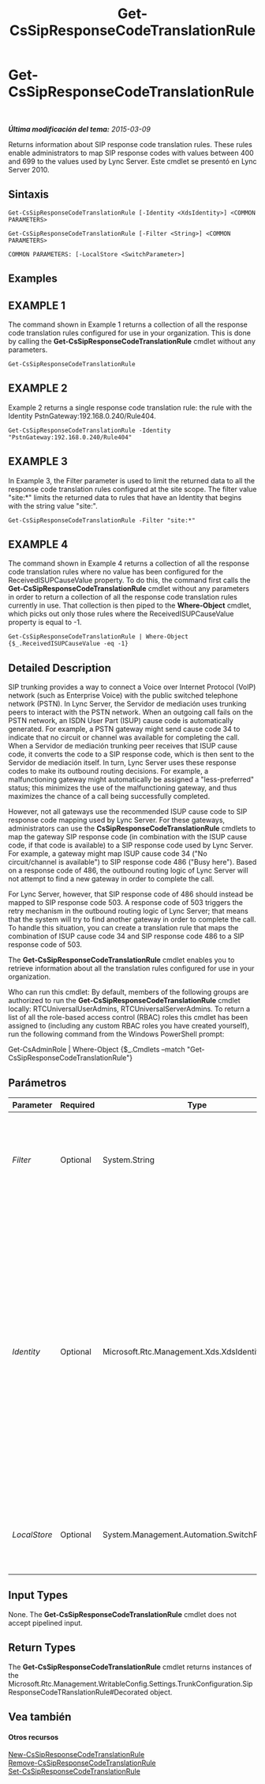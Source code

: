 ﻿---
title: Get-CsSipResponseCodeTranslationRule
TOCTitle: Get-CsSipResponseCodeTranslationRule
ms:assetid: 075e9e85-8f85-402c-9256-4e73ec93f96b
ms:mtpsurl: https://technet.microsoft.com/es-es/library/Gg398130(v=OCS.15)
ms:contentKeyID: 48274328
ms.date: 01/07/2017
mtps_version: v=OCS.15
ms.translationtype: HT
---

# Get-CsSipResponseCodeTranslationRule

 

_**Última modificación del tema:** 2015-03-09_

Returns information about SIP response code translation rules. These rules enable administrators to map SIP response codes with values between 400 and 699 to the values used by Lync Server. Este cmdlet se presentó en Lync Server 2010.

## Sintaxis

    Get-CsSipResponseCodeTranslationRule [-Identity <XdsIdentity>] <COMMON PARAMETERS>

    Get-CsSipResponseCodeTranslationRule [-Filter <String>] <COMMON PARAMETERS>

    COMMON PARAMETERS: [-LocalStore <SwitchParameter>]

## Examples

## EXAMPLE 1

The command shown in Example 1 returns a collection of all the response code translation rules configured for use in your organization. This is done by calling the **Get-CsSipResponseCodeTranslationRule** cmdlet without any parameters.

    Get-CsSipResponseCodeTranslationRule

## EXAMPLE 2

Example 2 returns a single response code translation rule: the rule with the Identity PstnGateway:192.168.0.240/Rule404.

    Get-CsSipResponseCodeTranslationRule -Identity "PstnGateway:192.168.0.240/Rule404"

## EXAMPLE 3

In Example 3, the Filter parameter is used to limit the returned data to all the response code translation rules configured at the site scope. The filter value "site:\*" limits the returned data to rules that have an Identity that begins with the string value "site:".

    Get-CsSipResponseCodeTranslationRule -Filter "site:*"

## EXAMPLE 4

The command shown in Example 4 returns a collection of all the response code translation rules where no value has been configured for the ReceivedISUPCauseValue property. To do this, the command first calls the **Get-CsSipResponseCodeTranslationRule** cmdlet without any parameters in order to return a collection of all the response code translation rules currently in use. That collection is then piped to the **Where-Object** cmdlet, which picks out only those rules where the ReceivedISUPCauseValue property is equal to -1.

    Get-CsSipResponseCodeTranslationRule | Where-Object {$_.ReceivedISUPCauseValue -eq -1}

## Detailed Description

SIP trunking provides a way to connect a Voice over Internet Protocol (VoIP) network (such as Enterprise Voice) with the public switched telephone network (PSTN). In Lync Server, the Servidor de mediación uses trunking peers to interact with the PSTN network. When an outgoing call fails on the PSTN network, an ISDN User Part (ISUP) cause code is automatically generated. For example, a PSTN gateway might send cause code 34 to indicate that no circuit or channel was available for completing the call. When a Servidor de mediación trunking peer receives that ISUP cause code, it converts the code to a SIP response code, which is then sent to the Servidor de mediación itself. In turn, Lync Server uses these response codes to make its outbound routing decisions. For example, a malfunctioning gateway might automatically be assigned a "less-preferred" status; this minimizes the use of the malfunctioning gateway, and thus maximizes the chance of a call being successfully completed.

However, not all gateways use the recommended ISUP cause code to SIP response code mapping used by Lync Server. For these gateways, administrators can use the **CsSipResponseCodeTranslationRule** cmdlets to map the gateway SIP response code (in combination with the ISUP cause code, if that code is available) to a SIP response code used by Lync Server. For example, a gateway might map ISUP cause code 34 ("No circuit/channel is available") to SIP response code 486 ("Busy here"). Based on a response code of 486, the outbound routing logic of Lync Server will not attempt to find a new gateway in order to complete the call.

For Lync Server, however, that SIP response code of 486 should instead be mapped to SIP response code 503. A response code of 503 triggers the retry mechanism in the outbound routing logic of Lync Server; that means that the system will try to find another gateway in order to complete the call. To handle this situation, you can create a translation rule that maps the combination of ISUP cause code 34 and SIP response code 486 to a SIP response code of 503.

The **Get-CsSipResponseCodeTranslationRule** cmdlet enables you to retrieve information about all the translation rules configured for use in your organization.

Who can run this cmdlet: By default, members of the following groups are authorized to run the **Get-CsSipResponseCodeTranslationRule** cmdlet locally: RTCUniversalUserAdmins, RTCUniversalServerAdmins. To return a list of all the role-based access control (RBAC) roles this cmdlet has been assigned to (including any custom RBAC roles you have created yourself), run the following command from the Windows PowerShell prompt:

Get-CsAdminRole | Where-Object {$\_.Cmdlets –match "Get-CsSipResponseCodeTranslationRule"}

## Parámetros


<table>
<colgroup>
<col style="width: 25%" />
<col style="width: 25%" />
<col style="width: 25%" />
<col style="width: 25%" />
</colgroup>
<thead>
<tr class="header">
<th>Parameter</th>
<th>Required</th>
<th>Type</th>
<th>Description</th>
</tr>
</thead>
<tbody>
<tr class="odd">
<td><p><em>Filter</em></p></td>
<td><p>Optional</p></td>
<td><p>System.String</p></td>
<td><p>Enables you to use wildcards when specifying the translation rule (or rules) to be returned. For example, this syntax returns all the translation rules that have the string value &quot;404&quot; in their Identity:</p>
<p>-Filter &quot;*404*&quot;</p></td>
</tr>
<tr class="even">
<td><p><em>Identity</em></p></td>
<td><p>Optional</p></td>
<td><p>Microsoft.Rtc.Management.Xds.XdsIdentity</p></td>
<td><p>Unique identifier for the translation rule. The identity for a translation rule consists of two parts: the scope where the rule was configured, and the name given to the rule when it was created. For example, a translation rule named Rule404 that was created at the global scope would have an Identity that looked like this: global/Rule404.</p>
<p>In addition to the global scope, translation rules can also be created at the site scope or the service scope (albeit for the PstnGateway service only).</p>
<p>To return all the translation rules created for a particular site or service, you can simply specify the site or service Identity. For example:</p>
<p>-Identity &quot;site:Redmond&quot;</p>
<p>If this parameter is omitted, the <strong>Get-CsSipResponseCodeTranslationRule</strong> cmdlet returns a collection of all your SIP response code translation rules.</p></td>
</tr>
<tr class="odd">
<td><p><em>LocalStore</em></p></td>
<td><p>Optional</p></td>
<td><p>System.Management.Automation.SwitchParameter</p></td>
<td><p>Retrieves the SIP response code translation rule data from the local replica of the Almacén de administración central rather than from the Almacén de administración central itself.</p></td>
</tr>
</tbody>
</table>


## Input Types

None. The **Get-CsSipResponseCodeTranslationRule** cmdlet does not accept pipelined input.

## Return Types

The **Get-CsSipResponseCodeTranslationRule** cmdlet returns instances of the Microsoft.Rtc.Management.WritableConfig.Settings.TrunkConfiguration.SipResponseCodeTRanslationRule\#Decorated object.

## Vea también

#### Otros recursos

[New-CsSipResponseCodeTranslationRule](new-cssipresponsecodetranslationrule.md)  
[Remove-CsSipResponseCodeTranslationRule](remove-cssipresponsecodetranslationrule.md)  
[Set-CsSipResponseCodeTranslationRule](set-cssipresponsecodetranslationrule.md)

